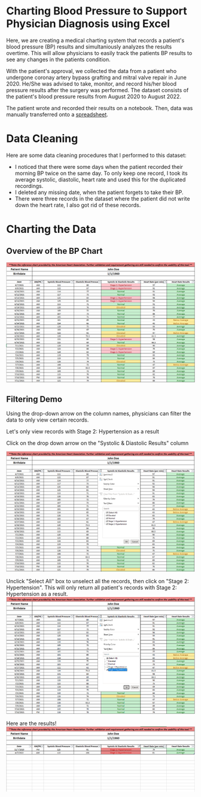 # Charting Blood Pressure to Support Physician Diagnosis using Excel

Here, we are creating a medical charting system that records a patient's blood pressure (BP) results and simultaniously analyzes the results overtime. This will allow physicians to easily track the patients BP results to see any changes in the patients condition.

With the patient's approval, we collected the data from a patient who undergone coronay artery bypass grafting and mitral valve repair in June 2020. He/She was advised to take, monitor, and record his/her blood pressure results after the surgery was performed. The dataset consists of the patient's blood pressure results from August 2020 to August 2022.

The patient wrote and recorded their results on a notebook. Then, data was manually transferred onto a [spreadsheet](https://github.com/christinepugay/bloodpressure/blob/main/bloodpressure_dataset.xlsx).

# Data Cleaning
Here are some data cleaning procedures that I performed to this dataset:
- I noticed that there were some days when the patient recorded their morning BP twice on the same day. To only keep one record, I took its average systolic, diastolic, heart rate and used this for the duplicated recordings.
- I deleted any missing date, when the patient forgets to take their BP.
- There were three records in the dataset where the patient did not write down the heart rate, I also got rid of these records.
  
# Charting the Data


## Overview of the BP Chart
![](overview_chart.PNG)

## Filtering Demo
Using  the drop-down arrow on the column names, physicians can filter the data to only view certain records. 

Let's only view  records with Stage 2: Hypertension as a result

Click on the drop down arrow on the "Systolic & Diastolic Results" column

![](demo_1.PNG)

Unclick "Select All" box to unselect all the records, then click on "Stage 2: Hypertension". This will only return all patient's records with Stage 2: Hypertension as a result.  
![](demo_2.PNG)

Here are the results!
![](demo_3.PNG)






  










